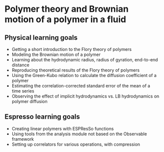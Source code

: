 # Polymer theory and Brownian motion of a polymer in a fluid

## Physical learning goals

* Getting a short introduction to the Flory theory of polymers
* Modeling the Brownian motion of a polymer
* Learning about the hydrodynamic radius, radius of gyration, end-to-end distance
* Reproducing theoretical results of the Flory theory of polymers
* Using the Green-Kubo relation to calculate the diffusion coefficient of a polymer
* Estimating the correlation-corrected standard error of the mean of a time series
* Observing the effect of implicit hydrodynamics vs. LB hydrodynamics on polymer diffusion

## Espresso learning goals

* Creating linear polymers with ESPResSo functions
* Using tools from the analysis module not based on the Observable framework
* Setting up correlators for various operations, with compression
